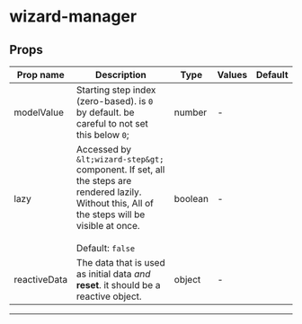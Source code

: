 # wizard-manager

## Props

| Prop name    | Description                                                                                                                                                                   | Type    | Values | Default |
| ------------ | ----------------------------------------------------------------------------------------------------------------------------------------------------------------------------- | ------- | ------ | ------- |
| modelValue   | Starting step index (zero-based). is `0` by default. be careful to not set this below `0`;                                                                                    | number  | -      |         |
| lazy         | Accessed by `&lt;wizard-step&gt;` component. If set, all the steps are rendered lazily.<br/>Without this, All of the steps will be visible at once.<br/><br/>Default: `false` | boolean | -      |         |
| reactiveData | The data that is used as initial data _and_ **reset**. it should be a reactive object.                                                                                        | object  | -      |         |

---
